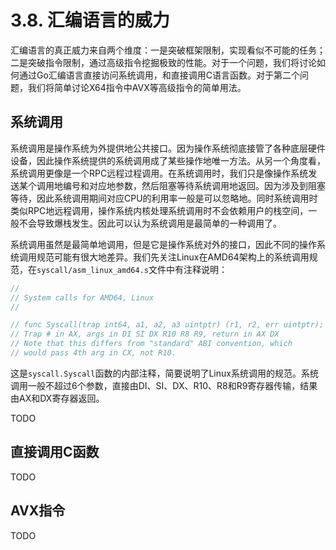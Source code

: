 # 3.8. 汇编语言的威力

汇编语言的真正威力来自两个维度：一是突破框架限制，实现看似不可能的任务；二是突破指令限制，通过高级指令挖掘极致的性能。对于一个问题，我们将讨论如何通过Go汇编语言直接访问系统调用，和直接调用C语言函数。对于第二个问题，我们将简单讨论X64指令中AVX等高级指令的简单用法。

## 系统调用

系统调用是操作系统为外提供地公共接口。因为操作系统彻底接管了各种底层硬件设备，因此操作系统提供的系统调用成了某些操作地唯一方法。从另一个角度看，系统调用更像是一个RPC远程过程调用。在系统调用时，我们只是像操作系统发送某个调用地编号和对应地参数，然后阻塞等待系统调用地返回。因为涉及到阻塞等待，因此系统调用期间对应CPU的利用率一般是可以忽略地。同时系统调用时类似RPC地远程调用，操作系统内核处理系统调用时不会依赖用户的栈空间，一般不会导致爆栈发生。因此可以认为系统调用是最简单的一种调用了。

系统调用虽然是最简单地调用，但是它是操作系统对外的接口，因此不同的操作系统调用规范可能有很大地差异。我们先关注Linux在AMD64架构上的系统调用规范，在`syscall/asm_linux_amd64.s`文件中有注释说明：

```go
//
// System calls for AMD64, Linux
//

// func Syscall(trap int64, a1, a2, a3 uintptr) (r1, r2, err uintptr);
// Trap # in AX, args in DI SI DX R10 R8 R9, return in AX DX
// Note that this differs from "standard" ABI convention, which
// would pass 4th arg in CX, not R10.
```

这是`syscall.Syscall`函数的内部注释，简要说明了Linux系统调用的规范。系统调用一般不超过6个参数，直接由DI、SI、DX、R10、R8和R9寄存器传输，结果由AX和DX寄存器返回。

TODO

## 直接调用C函数

TODO

## AVX指令

TODO

<!--
学习汇编的原因是汇编可以挖掘功能
同时也可以挖掘性能

syscall（类似rpc，没有栈爆问题）
cgoall
avx2
-->
